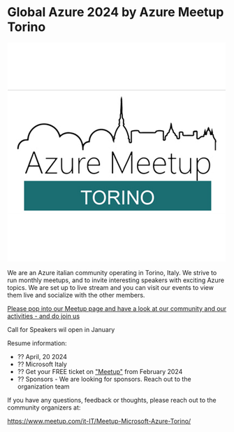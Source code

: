 # Global Azure 2024 by Azure Meetup Torino

[![Azure Meetup Torino](AzureMeetupTorino.png "Join Azure Meetup Torino here")](https://www.meetup.com/it-IT/Meetup-Microsoft-Azure-Torino/)

We are an Azure italian community operating in Torino, Italy. We strive to run monthly meetups, and to invite interesting speakers with exciting Azure topics. We are set up to live stream and you can visit our events to view them live and socialize with the other members.

[Please pop into our Meetup page and have a look at our community and our activities - and do join us](https://www.meetup.com/it-IT/Meetup-Microsoft-Azure-Torino/)

Call for Speakers wil open in January

Resume information:
* ?? April, 20 2024
* ?? Microsoft Italy
* ?? Get your FREE ticket on ["Meetup"](https://https://globalazuretorino.welol.it/) from February 2024   
* ?? Sponsors - We are looking for sponsors. Reach out to the organization team 

If you have any questions, feedback or thoughts, please reach out to the community organizers at:

https://www.meetup.com/it-IT/Meetup-Microsoft-Azure-Torino/